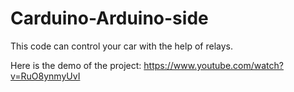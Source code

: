 # Carduino-Arduino-side

This code can control your car with the help of relays.

Here is the demo of the project: https://www.youtube.com/watch?v=RuO8ynmyUvI
